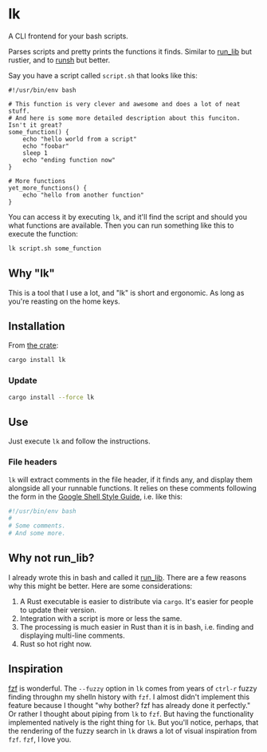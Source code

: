 # lk

A CLI frontend for your bash scripts. 

Parses scripts and pretty prints the functions it finds. Similar to [run_lib](https://github.com/jamescoleuk/run_lib) but rustier, and to [runsh](https://github.com/jamescoleuk/runsh) but better.

Say you have a script called `script.sh` that looks like this:

```
#!/usr/bin/env bash

# This function is very clever and awesome and does a lot of neat stuff.
# And here is some more detailed description about this funciton. Isn't it great?
some_function() {
    echo "hello world from a script"
    echo "foobar"
    sleep 1
    echo "ending function now"
}

# More functions
yet_more_functions() {
    echo "hello from another function"
}
```

You can access it by executing `lk`, and it'll find the script and should you what functions are available. Then you can run something like this to execute the function:
```bash
lk script.sh some_function
```

## Why "lk"
This is a tool that I use a lot, and "lk" is short and ergonomic. As long as you're reasting on the home keys.

## Installation
From [the crate](https://crates.io/crates/lk):
```bash
cargo install lk
```

### Update
```bash
cargo install --force lk
```

## Use
Just execute `lk` and follow the instructions.


### File headers
`lk` will extract comments in the file header, if it finds any, and display them alongside all your runnable functions. It relies on these comments following the form in the [Google Shell Style Guide](https://google.github.io/styleguide/shellguide.html#s4.1-file-header), i.e. like this:
```bash
#!/usr/bin/env bash
#
# Some comments.
# And some more.
```

## Why not run_lib?

I already wrote this in bash and called it [run_lib](https://github.com/jamescoleuk/run_lib). There are a few reasons why this might be better. Here are some considerations:
1. A Rust executable is easier to distribute via `cargo`. It's easier for people to update their version. 
2. Integration with a script is more or less the same. 
3. The processing is much easier in Rust than it is in bash, i.e. finding and displaying multi-line comments. 
4. Rust so hot right now.


## Inspiration
[fzf](https://github.com/junegunn/fzf) is wonderful. The `--fuzzy` option in `lk` comes from years of `ctrl-r` fuzzy finding throughn my shelln history with `fzf`. I almost didn't implement this feature because I thought "why bother? fzf has already done it perfectly." Or rather I thought about piping from `lk` to `fzf`. But having the functionality implemented natively is the right thing for `lk`. But you'll notice, perhaps, that the rendering of the fuzzy search in `lk` draws a lot of visual inspiration from `fzf`. `fzf`, I love you.